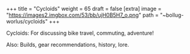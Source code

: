 
+++
title = "Cycloids"
weight = 65
draft = false
[extra]
image = "https://images2.imgbox.com/53/bb/ujH0B5H7_o.png"
path = "~bollug-worlus/cycloids"
+++


Cycloids: For discussing bike travel, commuting, adventure!

Also: Builds, gear recommendations, history, lore. 
